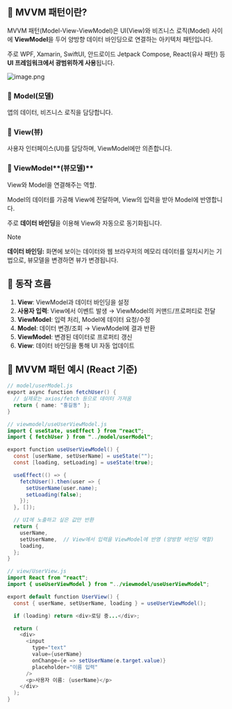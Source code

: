 ## 🔹 MVVM 패턴이란?

MVVM 패턴(Model-View-ViewModel)은 UI(View)와 비즈니스 로직(Model) 사이에 **ViewModel**을 두어 양방향 데이터 바인딩으로 연결하는 아키텍처 패턴입니다.

주로 WPF, Xamarin, SwiftUI, 안드로이드 Jetpack Compose, React(유사 패턴) 등 **UI 프레임워크에서 광범위하게 사용**됩니다.

![image.png](https://img.notionusercontent.com/s3/prod-files-secure%2F8a9848ac-1538-429f-9e4d-a74859e5216b%2F4dc7e4b6-1712-4be3-810e-adaaa9254127%2Fimage.png/size/w=2000?exp=1754459458&sig=yepiwDOt-cVAhp5pI56tp3P4A2Dttetbo4hitHXxUo0&id=247f2736-63fe-8013-beb8-db744b78f978&table=block&userId=61f42516-ecd5-47be-9b3b-101668abb28d)

### 🔹 **Model(모델)**

앱의 데이터, 비즈니스 로직을 담당합니다.

### 🔹 **View(뷰)**

사용자 인터페이스(UI)를 담당하며, ViewModel에만 의존합니다.

### 🔹 ViewModel**(뷰모델)**

View와 Model을 연결해주는 역할.

Model의 데이터를 가공해 View에 전달하며, View의 입력을 받아 Model에 반영합니다.

주로 **데이터 바인딩**을 이용해 View와 자동으로 동기화됩니다.

> [!NOTE]
> **데이터 바인딩:** 화면에 보이는 데이터와 웹 브라우저의 메모리 데이터를 일치시키는 기법으로, 뷰모델을 변경하면 뷰가 변경됩니다.


## 🔹 동작 흐름

1. **View**: ViewModel과 데이터 바인딩을 설정
2. **사용자 입력**: View에서 이벤트 발생 → ViewModel의 커맨드/프로퍼티로 전달
3. **ViewModel**: 입력 처리, Model에 데이터 요청/수정
4. **Model**: 데이터 변경/조회 → ViewModel에 결과 반환
5. **ViewModel**: 변경된 데이터로 프로퍼티 갱신
6. **View**: 데이터 바인딩을 통해 UI 자동 업데이트

## 🔹 MVVM 패턴 예시 (React 기준)

```java
// model/userModel.js
export async function fetchUser() {
  // 실제로는 axios/fetch 등으로 데이터 가져옴
  return { name: "홍길동" };
}

// viewmodel/useUserViewModel.js
import { useState, useEffect } from "react";
import { fetchUser } from "../model/userModel";

export function useUserViewModel() {
  const [userName, setUserName] = useState("");
  const [loading, setLoading] = useState(true);

  useEffect(() => {
    fetchUser().then(user => {
      setUserName(user.name);
      setLoading(false);
    });
  }, []);

  // UI에 노출하고 싶은 값만 반환
  return {
    userName,
    setUserName,  // View에서 입력을 ViewModel에 반영 (양방향 바인딩 역할)
    loading,
  };
}

// view/UserView.js
import React from "react";
import { useUserViewModel } from "../viewmodel/useUserViewModel";

export default function UserView() {
  const { userName, setUserName, loading } = useUserViewModel();

  if (loading) return <div>로딩 중...</div>;

  return (
    <div>
      <input
        type="text"
        value={userName}
        onChange={e => setUserName(e.target.value)}
        placeholder="이름 입력"
      />
      <p>사용자 이름: {userName}</p>
    </div>
  );
}
```